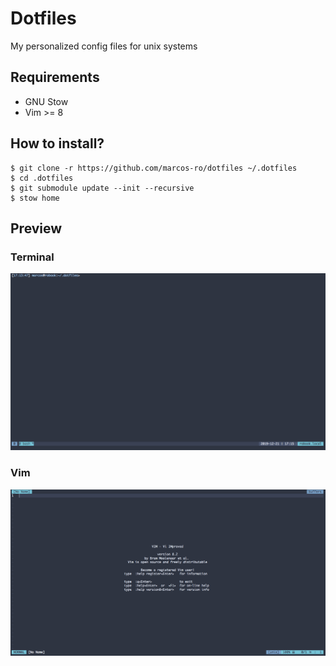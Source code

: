 # Dotfiles

My personalized config files for unix systems

## Requirements

  - GNU Stow
  - Vim >= 8

## How to install?

    $ git clone -r https://github.com/marcos-ro/dotfiles ~/.dotfiles
    $ cd .dotfiles
    $ git submodule update --init --recursive
    $ stow home

## Preview
### Terminal

![terminal](screenshots/terminal.png)

### Vim

![vim](https://github.com/marcos-ro/vimrc/blob/master/screenshots/vim.png)
